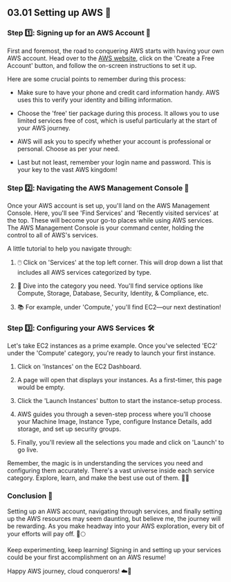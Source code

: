 ## 03.01 Setting up AWS 🚀

### Step 1️⃣: Signing up for an AWS Account 📝

First and foremost, the road to conquering AWS starts with having your own AWS account. Head over to the [AWS website](https://aws.amazon.com/), click on the 'Create a Free Account' button, and follow the on-screen instructions to set it up. 

Here are some crucial points to remember during this process:

- Make sure to have your phone and credit card information handy. AWS uses this to verify your identity and billing information.

- Choose the 'free' tier package during this process. It allows you to use limited services free of cost, which is useful particularly at the start of your AWS journey.

- AWS will ask you to specify whether your account is professional or personal. Choose as per your need.

- Last but not least, remember your login name and password. This is your key to the vast AWS kingdom!

### Step 2️⃣: Navigating the AWS Management Console 🧭

Once your AWS account is set up, you'll land on the AWS Management Console. Here, you'll see 'Find Services' and 'Recently visited services' at the top. These will become your go-to places while using AWS services. The AWS Management Console is your command center, holding the control to all of AWS's services.

A little tutorial to help you navigate through:

1. 🖱️ Click on 'Services' at the top left corner. This will drop down a list that includes all AWS services categorized by type.

2. 🤿 Dive into the category you need. You'll find service options like Compute, Storage, Database, Security, Identity, & Compliance, etc.

3. 📚 For example, under 'Compute,' you'll find EC2—our next destination!

### Step 3️⃣: Configuring your AWS Services 🛠️

Let's take EC2 instances as a prime example. Once you've selected 'EC2' under the 'Compute' category, you're ready to launch your first instance.

1. Click on 'Instances' on the EC2 Dashboard.

2. A page will open that displays your instances. As a first-timer, this page would be empty.

3. Click the 'Launch Instances' button to start the instance-setup process.

4. AWS guides you through a seven-step process where you'll choose your Machine Image, Instance Type, configure Instance Details, add storage, and set up security groups.

5. Finally, you'll review all the selections you made and click on 'Launch' to go live.

Remember, the magic is in understanding the services you need and configuring them accurately. There's a vast universe inside each service category. Explore, learn, and make the best use out of them. 🌌🔭

### Conclusion 🎯

Setting up an AWS account, navigating through services, and finally setting up the AWS resources may seem daunting, but believe me, the journey will be rewarding. As you make headway into your AWS exploration, every bit of your efforts will pay off. 🚀🌕

Keep experimenting, keep learning! Signing in and setting up your services could be your first accomplishment on an AWS resume!

Happy AWS journey, cloud conquerors! ☁️👑